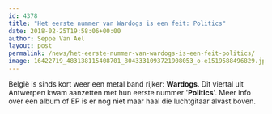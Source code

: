 ```yaml
---
id: 4378
title: "Het eerste nummer van Wardogs is een feit: Politics"
date: 2018-02-25T19:58:06+00:00
author: Seppe Van Ael
layout: post
permalink: /news/het-eerste-nummer-van-wardogs-is-een-feit-politics/
image: 16422719_483138115408701_8043331093721908053_o-e1519588496829.jpg
---
```

België is sinds kort weer een metal band rijker: **Wardogs**. Dit viertal uit Antwerpen kwam aanzetten met hun eerste nummer '**Politics**'. Meer info over een album of EP is er nog niet maar haal die luchtgitaar alvast boven.

&nbsp;